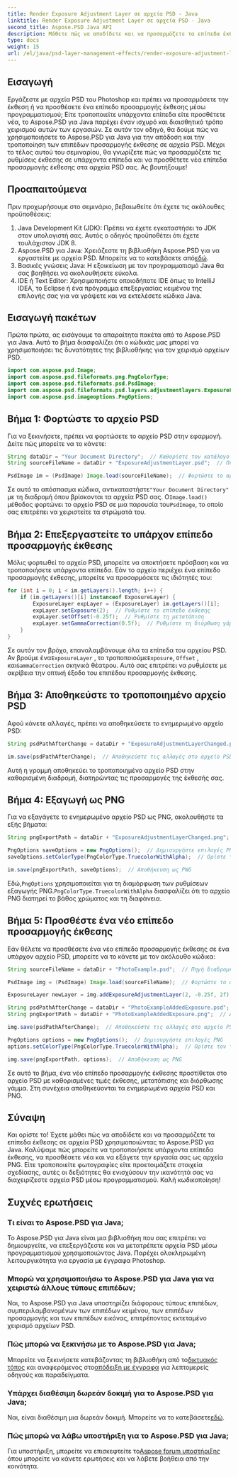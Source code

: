 ```yaml
---
title: Render Exposure Adjustment Layer σε αρχεία PSD - Java
linktitle: Render Exposure Adjustment Layer σε αρχεία PSD - Java
second_title: Aspose.PSD Java API
description: Μάθετε πώς να αποδίδετε και να προσαρμόζετε τα επίπεδα έκθεσης σε αρχεία PSD χρησιμοποιώντας το Aspose.PSD για Java. Οδηγός βήμα προς βήμα με παραδείγματα κώδικα για την τροποποίηση και την προσθήκη επιπέδων έκθεσης.
type: docs
weight: 15
url: /el/java/psd-layer-management-effects/render-exposure-adjustment-layer-psd/
---
```

## Εισαγωγή

Εργάζεστε με αρχεία PSD του Photoshop και πρέπει να προσαρμόσετε την έκθεση ή να προσθέσετε ένα επίπεδο προσαρμογής έκθεσης μέσω προγραμματισμού; Είτε τροποποιείτε υπάρχοντα επίπεδα είτε προσθέτετε νέα, το Aspose.PSD για Java παρέχει έναν ισχυρό και διαισθητικό τρόπο χειρισμού αυτών των εργασιών. Σε αυτόν τον οδηγό, θα δούμε πώς να χρησιμοποιήσετε το Aspose.PSD για Java για την απόδοση και την τροποποίηση των επιπέδων προσαρμογής έκθεσης σε αρχεία PSD. Μέχρι το τέλος αυτού του σεμιναρίου, θα γνωρίζετε πώς να προσαρμόζετε τις ρυθμίσεις έκθεσης σε υπάρχοντα επίπεδα και να προσθέτετε νέα επίπεδα προσαρμογής έκθεσης στα αρχεία PSD σας. Ας βουτήξουμε!

## Προαπαιτούμενα

Πριν προχωρήσουμε στο σεμινάριο, βεβαιωθείτε ότι έχετε τις ακόλουθες προϋποθέσεις:

1. Java Development Kit (JDK): Πρέπει να έχετε εγκαταστήσει το JDK στον υπολογιστή σας. Αυτός ο οδηγός προϋποθέτει ότι έχετε τουλάχιστον JDK 8.
2.  Aspose.PSD για Java: Χρειάζεστε τη βιβλιοθήκη Aspose.PSD για να εργαστείτε με αρχεία PSD. Μπορείτε να το κατεβάσετε από[εδώ](https://releases.aspose.com/psd/java/).
3. Βασικές γνώσεις Java: Η εξοικείωση με τον προγραμματισμό Java θα σας βοηθήσει να ακολουθήσετε εύκολα.
4. IDE ή Text Editor: Χρησιμοποιήστε οποιοδήποτε IDE όπως το IntelliJ IDEA, το Eclipse ή ένα πρόγραμμα επεξεργασίας κειμένου της επιλογής σας για να γράψετε και να εκτελέσετε κώδικα Java.

## Εισαγωγή πακέτων

Πρώτα πρώτα, ας εισάγουμε τα απαραίτητα πακέτα από το Aspose.PSD για Java. Αυτό το βήμα διασφαλίζει ότι ο κώδικάς μας μπορεί να χρησιμοποιήσει τις δυνατότητες της βιβλιοθήκης για τον χειρισμό αρχείων PSD.

```java
import com.aspose.psd.Image;
import com.aspose.psd.fileformats.png.PngColorType;
import com.aspose.psd.fileformats.psd.PsdImage;
import com.aspose.psd.fileformats.psd.layers.adjustmentlayers.ExposureLayer;
import com.aspose.psd.imageoptions.PngOptions;
```

## Βήμα 1: Φορτώστε το αρχείο PSD

Για να ξεκινήσετε, πρέπει να φορτώσετε το αρχείο PSD στην εφαρμογή. Δείτε πώς μπορείτε να το κάνετε:

```java
String dataDir = "Your Document Directory";  // Καθορίστε τον κατάλογο εγγράφων σας
String sourceFileName = dataDir + "ExposureAdjustmentLayer.psd";  // Πηγή διαδρομή αρχείου PSD

PsdImage im = (PsdImage) Image.load(sourceFileName);  // Φορτώστε το αρχείο PSD
```

 Σε αυτό το απόσπασμα κώδικα, αντικαταστήστε`"Your Document Directory"` με τη διαδρομή όπου βρίσκονται τα αρχεία PSD σας. Ο`Image.load()` μέθοδος φορτώνει το αρχείο PSD σε μια παρουσία του`PsdImage`, το οποίο σας επιτρέπει να χειριστείτε τα στρώματά του.

## Βήμα 2: Επεξεργαστείτε το υπάρχον επίπεδο προσαρμογής έκθεσης

Μόλις φορτωθεί το αρχείο PSD, μπορείτε να αποκτήσετε πρόσβαση και να τροποποιήσετε υπάρχοντα επίπεδα. Εάν το αρχείο περιέχει ένα επίπεδο προσαρμογής έκθεσης, μπορείτε να προσαρμόσετε τις ιδιότητές του:

```java
for (int i = 0; i < im.getLayers().length; i++) {
    if (im.getLayers()[i] instanceof ExposureLayer) {
        ExposureLayer expLayer = (ExposureLayer) im.getLayers()[i];
        expLayer.setExposure(2);  // Ρυθμίστε το επίπεδο έκθεσης
        expLayer.setOffset(-0.25f);  // Ρυθμίστε τη μετατόπιση
        expLayer.setGammaCorrection(0.5f);  // Ρυθμίστε τη διόρθωση γάμμα
    }
}
```

Σε αυτόν τον βρόχο, επαναλαμβάνουμε όλα τα επίπεδα του αρχείου PSD. Αν βρούμε ένα`ExposureLayer` , το τροποποιούμε`Exposure`, `Offset` , και`GammaCorrection` σκηνικά θέατρου. Αυτό σας επιτρέπει να ρυθμίσετε με ακρίβεια την οπτική έξοδο του επιπέδου προσαρμογής έκθεσης.

## Βήμα 3: Αποθηκεύστε το τροποποιημένο αρχείο PSD

Αφού κάνετε αλλαγές, πρέπει να αποθηκεύσετε το ενημερωμένο αρχείο PSD:

```java
String psdPathAfterChange = dataDir + "ExposureAdjustmentLayerChanged.psd";  // Διαδρομή για την αποθήκευση του τροποποιημένου αρχείου PSD

im.save(psdPathAfterChange);  // Αποθηκεύστε τις αλλαγές στο αρχείο PSD
```

Αυτή η γραμμή αποθηκεύει το τροποποιημένο αρχείο PSD στην καθορισμένη διαδρομή, διατηρώντας τις προσαρμογές της έκθεσής σας.

## Βήμα 4: Εξαγωγή ως PNG

Για να εξαγάγετε το ενημερωμένο αρχείο PSD ως PNG, ακολουθήστε τα εξής βήματα:

```java
String pngExportPath = dataDir + "ExposureAdjustmentLayerChanged.png";  // Διαδρομή για την αποθήκευση του αρχείου PNG

PngOptions saveOptions = new PngOptions();  // Δημιουργήστε επιλογές PNG
saveOptions.setColorType(PngColorType.TruecolorWithAlpha);  // Ορίστε τον τύπο χρώματος σε Truecolor με το Alpha

im.save(pngExportPath, saveOptions);  // Αποθήκευση ως PNG
```

 Εδώ,`PngOptions` χρησιμοποιείται για τη διαμόρφωση των ρυθμίσεων εξαγωγής PNG.`PngColorType.TruecolorWithAlpha` διασφαλίζει ότι το αρχείο PNG διατηρεί το βάθος χρώματος και τη διαφάνεια.

## Βήμα 5: Προσθέστε ένα νέο επίπεδο προσαρμογής έκθεσης

Εάν θέλετε να προσθέσετε ένα νέο επίπεδο προσαρμογής έκθεσης σε ένα υπάρχον αρχείο PSD, μπορείτε να το κάνετε με τον ακόλουθο κώδικα:

```java
String sourceFileName = dataDir + "PhotoExample.psd";  // Πηγή διαδρομή αρχείου PSD

PsdImage img = (PsdImage) Image.load(sourceFileName);  // Φορτώστε το αρχείο PSD

ExposureLayer newLayer = img.addExposureAdjustmentLayer(2, -0.25f, 2f);  // Προσθήκη νέου επιπέδου προσαρμογής έκθεσης

String psdPathAfterChange = dataDir + "PhotoExampleAddedExposure.psd";  // Διαδρομή για την αποθήκευση του τροποποιημένου αρχείου PSD
String pngExportPath = dataDir + "PhotoExampleAddedExposure.png";  // Διαδρομή για την αποθήκευση του αρχείου PNG

img.save(psdPathAfterChange);  // Αποθηκεύστε τις αλλαγές στο αρχείο PSD

PngOptions options = new PngOptions();  // Δημιουργήστε επιλογές PNG
options.setColorType(PngColorType.TruecolorWithAlpha);  // Ορίστε τον τύπο χρώματος σε Truecolor με το Alpha

img.save(pngExportPath, options);  // Αποθήκευση ως PNG
```

Σε αυτό το βήμα, ένα νέο επίπεδο προσαρμογής έκθεσης προστίθεται στο αρχείο PSD με καθορισμένες τιμές έκθεσης, μετατόπισης και διόρθωσης γάμμα. Στη συνέχεια αποθηκεύονται τα ενημερωμένα αρχεία PSD και PNG.

## Σύναψη

Και ορίστε το! Έχετε μάθει πώς να αποδίδετε και να προσαρμόζετε τα επίπεδα έκθεσης σε αρχεία PSD χρησιμοποιώντας το Aspose.PSD για Java. Καλύψαμε πώς μπορείτε να τροποποιήσετε υπάρχοντα επίπεδα έκθεσης, να προσθέσετε νέα και να εξάγετε την εργασία σας ως αρχεία PNG. Είτε τροποποιείτε φωτογραφίες είτε προετοιμάζετε στοιχεία σχεδίασης, αυτές οι δεξιότητες θα ενισχύσουν την ικανότητά σας να διαχειρίζεστε αρχεία PSD μέσω προγραμματισμού. Καλή κωδικοποίηση!

## Συχνές ερωτήσεις

### Τι είναι το Aspose.PSD για Java;

Το Aspose.PSD για Java είναι μια βιβλιοθήκη που σας επιτρέπει να δημιουργείτε, να επεξεργάζεστε και να μετατρέπετε αρχεία PSD μέσω προγραμματισμού χρησιμοποιώντας Java. Παρέχει ολοκληρωμένη λειτουργικότητα για εργασία με έγγραφα Photoshop.

### Μπορώ να χρησιμοποιήσω το Aspose.PSD για Java για να χειριστώ άλλους τύπους επιπέδων;

Ναι, το Aspose.PSD για Java υποστηρίζει διάφορους τύπους επιπέδων, συμπεριλαμβανομένων των επιπέδων κειμένου, των επιπέδων προσαρμογής και των επιπέδων εικόνας, επιτρέποντας εκτεταμένο χειρισμό αρχείων PSD.

### Πώς μπορώ να ξεκινήσω με το Aspose.PSD για Java;

 Μπορείτε να ξεκινήσετε κατεβάζοντας τη βιβλιοθήκη από το[δικτυακός τόπος](https://releases.aspose.com/psd/java/) και αναφερόμενος στο[απόδειξη με έγγραφα](https://reference.aspose.com/psd/java/) για λεπτομερείς οδηγούς και παραδείγματα.

### Υπάρχει διαθέσιμη δωρεάν δοκιμή για το Aspose.PSD για Java;

 Ναι, είναι διαθέσιμη μια δωρεάν δοκιμή. Μπορείτε να το κατεβάσετε[εδώ](https://releases.aspose.com/).

### Πώς μπορώ να λάβω υποστήριξη για το Aspose.PSD για Java;

 Για υποστήριξη, μπορείτε να επισκεφτείτε το[Aspose forum υποστήριξης](https://forum.aspose.com/c/psd/34) όπου μπορείτε να κάνετε ερωτήσεις και να λάβετε βοήθεια από την κοινότητα.